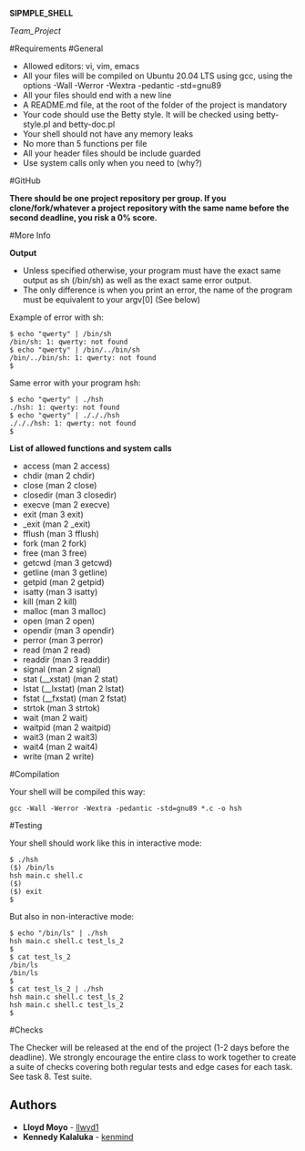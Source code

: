 __SIPMPLE_SHELL__

_Team_Project_

#Requirements
#General

*    Allowed editors: vi, vim, emacs
*    All your files will be compiled on Ubuntu 20.04 LTS using gcc, using the options -Wall -Werror -Wextra -pedantic -std=gnu89
*    All your files should end with a new line
*    A README.md file, at the root of the folder of the project is mandatory
*    Your code should use the Betty style. It will be checked using betty-style.pl and betty-doc.pl
*    Your shell should not have any memory leaks
*    No more than 5 functions per file
*    All your header files should be include guarded
*    Use system calls only when you need to (why?)


#GitHub

**There should be one project repository per group. If you clone/fork/whatever a project repository with the same name before the second deadline, you risk a 0% score.**

#More Info

**Output**

*    Unless specified otherwise, your program must have the exact same output as sh (/bin/sh) as well as the exact same error output.
*    The only difference is when you print an error, the name of the program must be equivalent to your argv[0] (See below)

Example of error with sh:
```
$ echo "qwerty" | /bin/sh
/bin/sh: 1: qwerty: not found
$ echo "qwerty" | /bin/../bin/sh
/bin/../bin/sh: 1: qwerty: not found
$
```
Same error with your program hsh:
```
$ echo "qwerty" | ./hsh
./hsh: 1: qwerty: not found
$ echo "qwerty" | ./././hsh
./././hsh: 1: qwerty: not found
$
```
**List of allowed functions and system calls**

*    access (man 2 access)
*    chdir (man 2 chdir)
*    close (man 2 close)
*    closedir (man 3 closedir)
*    execve (man 2 execve)
*    exit (man 3 exit)
*    \_exit (man 2 \_exit)
*    fflush (man 3 fflush)
*    fork (man 2 fork)
*    free (man 3 free)
*    getcwd (man 3 getcwd)
*    getline (man 3 getline)
*    getpid (man 2 getpid)
*    isatty (man 3 isatty)
*    kill (man 2 kill)
*    malloc (man 3 malloc)
*    open (man 2 open)
*    opendir (man 3 opendir)
*    perror (man 3 perror)
*    read (man 2 read)
*    readdir (man 3 readdir)
*    signal (man 2 signal)
*    stat (\_\_xstat) (man 2 stat)
*    lstat (\_\_lxstat) (man 2 lstat)
*    fstat (\_\_fxstat) (man 2 fstat)
*    strtok (man 3 strtok)
*    wait (man 2 wait)
*    waitpid (man 2 waitpid)
*    wait3 (man 2 wait3)
*    wait4 (man 2 wait4)
*    write (man 2 write)

#Compilation

Your shell will be compiled this way:
```
gcc -Wall -Werror -Wextra -pedantic -std=gnu89 *.c -o hsh
```
#Testing

Your shell should work like this in interactive mode:
```
$ ./hsh
($) /bin/ls
hsh main.c shell.c
($)
($) exit
$
```
But also in non-interactive mode:
```
$ echo "/bin/ls" | ./hsh
hsh main.c shell.c test_ls_2
$
$ cat test_ls_2
/bin/ls
/bin/ls
$
$ cat test_ls_2 | ./hsh
hsh main.c shell.c test_ls_2
hsh main.c shell.c test_ls_2
$
```
#Checks

The Checker will be released at the end of the project (1-2 days before the deadline). We strongly encourage the entire class to work together to create a suite of checks covering both regular tests and edge cases for each task. See task 8. Test suite.

## Authors
* **Lloyd Moyo** - [llwyd1](https://github.com/llwyd1)
* **Kennedy Kalaluka** - [kenmind](https://github.com/kenmind)
